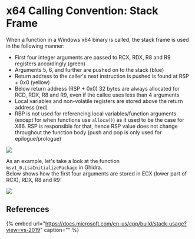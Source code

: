 # x64 Calling Convention: Stack Frame

When a function in a Windows x64 binary is called, the stack frame is used in the following manner:

* First four integer arguments are passed to RCX, RDX, R8 and R9 registers accordingly \(green\)
* Arguments 5, 6, and further are pushed on to the stack \(blue\)
* Return address to the caller's next instruction is pushed is found at RSP + 0x0 \(yellow\)
* Below return address \(RSP + 0x0\) 32 bytes are always allocated for RCD, RDX, R8 and R9, even if the callee  uses less than 4 arguments
* Local variables and non-volatile registers are stored above the return address \(red\)
* RBP is not used for referencing local variables/function arguments \(except for when functions use `alloca()`\) as it used to be the case for X86. RSP is responsible for that, hence RSP value does not change throughout the function body \(push and pop is only used for epilogue/prologue\)

![](../../.gitbook/assets/image%20%28557%29.png)

As an example, let's take a look at the function `msv1_0.LsaInitializePackage` in Ghidra.  
Below shows how the first four arguments are stored in ECX \(lower part of RCX\), RDX, R8 and R9:

![](../../.gitbook/assets/image%20%28616%29.png)

## References

{% embed url="https://docs.microsoft.com/en-us/cpp/build/stack-usage?view=vs-2019" caption="" %}

